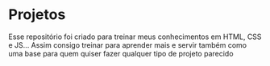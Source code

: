 # Projetos
 Esse repositório foi criado para treinar meus conhecimentos em HTML, CSS e JS... Assim consigo treinar para aprender mais e servir também como uma base para quem quiser fazer qualquer tipo de projeto parecido
